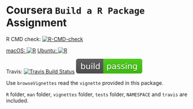 # Coursera `Build a R Package` Assignment

<!-- badges: start -->
R CMD check: [![R-CMD-check](https://github.com/englianhu/wk4package/workflows/R-CMD-check/badge.svg)](https://github.com/englianhu/wk4package/actions)

[macOS: ![R](https://github.com/englianhu/wk4package/actions/workflows/R-macos.yaml/badge.svg)](https://github.com/englianhu/wk4package/actions/workflows/R-macos.yaml) [Ubuntu: ![R](https://github.com/englianhu/wk4package/actions/workflows/R-ubuntu.yaml/badge.svg)](https://github.com/englianhu/wk4package/actions/workflows/R-ubuntu.yaml)

Travis: [![Travis Build Status](https://travis-ci.com/englianhu/wk4package.svg?branch=main)](https://travis-ci.com/englianhu/wk4package) ![Travis Build Status](https://raw.githubusercontent.com/englianhu/wk4package/main/figure/Travis%20badge.svg)
<!-- badges: end -->

Use `browseVignettes` read the `vignette` provided in this package.

`R` folder, `man` folder, `vignettes` folder, `tests` folder, `NAMESPACE` and `travis` are included.
